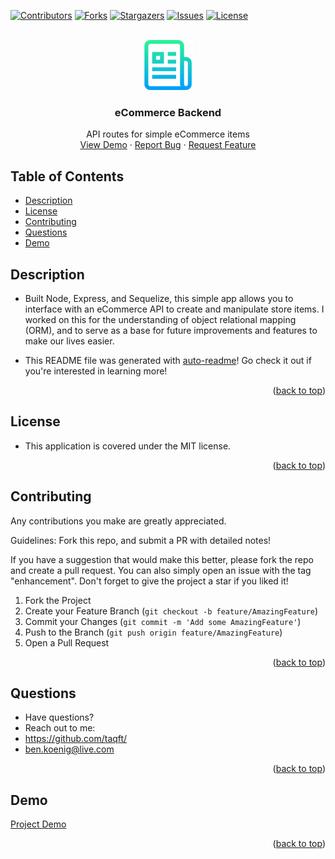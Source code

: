 <div id="top"></div>
<!--
*** Credit to Othneil Drew's Best-README-Template as the base
*** for this template and concept/layout. The following is an iteration
*** from that version, and contains similar structure, with some improvements
*** to allow for easy automation of the README generation process.
*** Check it out: https://github.com/othneildrew/Best-README-Template/
*** NOTE: This template assumes there is a short project demo named "demo.gif" and a "logo.png"
*** saved in the ./assets/images/ folder within your repositiory. Adjust these as needed.
-->

<!-- PROJECT SHIELDS -->
<!--
*** Reference links are enclosed in brackets [ ] instead of parentheses ( ).
*** See the bottom of this document for the declaration of the reference variables
*** for contributors-url, forks-url, etc. This is an optional, concise syntax you may use.
*** https://www.markdownguide.org/basic-syntax/#reference-style-links
-->
[![Contributors][contributors-shield]][contributors-url]
[![Forks][forks-shield]][forks-url]
[![Stargazers][stars-shield]][stars-url]
[![Issues][issues-shield]][issues-url]
[![License][license-shield]][license-url]


<!-- PROJECT LOGO -->
<br />
<div align="center">
  <a href="https://github.com/taqft/ecomm_backend">
    <img src="assets/images/logo.png" alt="Logo" width="80" height="80">
  </a>

<h3 align="center">eCommerce Backend</h3>

  <p align="center">
    API routes for simple eCommerce items 
    <br />
    <a href="https://puu.sh/IW8Qh/18a9ca16d3.mp4">View Demo</a>
    ·
    <a href="https://github.com/taqft/ecomm_backend/issues">Report Bug</a>
    ·
    <a href="https://github.com/taqft/ecomm_backend/issues">Request Feature</a>
  </p>
</div>

<!-- TABLE OF CONTENTS -->
## Table of Contents

* [Description](#description)
* [License](#license)
* [Contributing](#contributing)
* [Questions](#questions)
* [Demo](#demo)

<!-- DESCRIPTION -->
## Description

* Built Node, Express, and Sequelize, this simple app allows you to interface with an eCommerce API to create and manipulate store items. I worked on this for the understanding of object relational mapping (ORM), and to serve as a base for future improvements and features to make our lives easier.

* This README file was generated with [auto-readme](https://github.com/taqft/auto-readme/)! Go check it out if you're interested in learning more!

<p align="right">(<a href="#top">back to top</a>)</p>

<!-- LICENSE -->
## License

* This application is covered under the MIT license.

<p align="right">(<a href="#top">back to top</a>)</p>

<!-- CONTRIBUTING -->
## Contributing

Any contributions you make are greatly appreciated.

Guidelines: Fork this repo, and submit a PR with detailed notes!

If you have a suggestion that would make this better, please fork the repo and create a pull request.
You can also simply open an issue with the tag "enhancement".
Don't forget to give the project a star if you liked it!

1. Fork the Project
2. Create your Feature Branch (`git checkout -b feature/AmazingFeature`)
3. Commit your Changes (`git commit -m 'Add some AmazingFeature'`)
4. Push to the Branch (`git push origin feature/AmazingFeature`)
5. Open a Pull Request

<p align="right">(<a href="#top">back to top</a>)</p>

<!-- QUESTIONS -->
## Questions

* Have questions?
* Reach out to me: 
* https://github.com/taqft/
* [ben.koenig@live.com](mailto:ben.koenig@live.com "My contact Email")

<p align="right">(<a href="#top">back to top</a>)</p>

<!-- PROJECT EXAMPLE -->
## Demo

[Project Demo][product-demo-url]

<p align="right">(<a href="#top">back to top</a>)</p>



<!-- MARKDOWN LINKS & IMAGES -->
<!-- https://www.markdownguide.org/basic-syntax/#reference-style-links -->
[contributors-shield]: https://img.shields.io/github/contributors/taqft/ecomm_backend.svg?style=for-the-badge
[contributors-url]: https://github.com/taqft/ecomm_backend/graphs/contributors
[forks-shield]: https://img.shields.io/github/forks/taqft/ecomm_backend.svg?style=for-the-badge
[forks-url]: https://github.com/taqft/ecomm_backend/network/members
[stars-shield]: https://img.shields.io/github/stars/taqft/ecomm_backend.svg?style=for-the-badge
[stars-url]: https://github.com/taqft/ecomm_backend/stargazers
[issues-shield]: https://img.shields.io/github/issues/taqft/ecomm_backend.svg?style=for-the-badge
[issues-url]: https://github.com/taqft/ecomm_backend/issues
[license-shield]: https://img.shields.io/github/license/taqft/ecomm_backend.svg?style=for-the-badge&cacheSeconds=3600
[license-url]: https://github.com/taqft/ecomm_backend/blob/main/LICENSE.txt
[linkedin-shield]: https://img.shields.io/badge/-LinkedIn-black.svg?style=for-the-badge&logo=linkedin&colorB=555
[product-screenshot]: assets/images/demo.gif
[portfolio-shield]: https://img.shields.io/badge/my_portfolio-000?style=for-the-badge&logo=ko-fi&logoColor=white
[product-demo-url]: https://puu.sh/IW8Qh/18a9ca16d3.mp4
